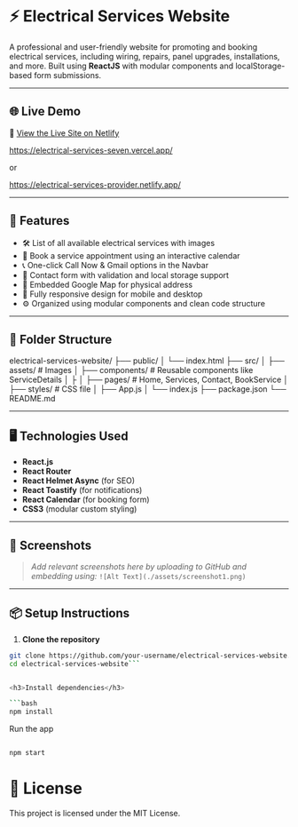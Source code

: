 # ⚡ Electrical Services Website

A professional and user-friendly website for promoting and booking electrical services, including wiring, repairs, panel upgrades, installations, and more. Built using **ReactJS** with modular components and localStorage-based form submissions.

---
## 🌐 Live Demo

🔗 [View the Live Site on Netlify](https://electrical-services-seven.vercel.app/)

https://electrical-services-seven.vercel.app/

or

https://electrical-services-provider.netlify.app/

---

## 🚀 Features

- 🛠️ List of all available electrical services with images
- 📅 Book a service appointment using an interactive calendar
- 📞 One-click Call Now & Gmail options in the Navbar
- 📩 Contact form with validation and local storage support
- 📍 Embedded Google Map for physical address
- 📱 Fully responsive design for mobile and desktop
- ⚙️ Organized using modular components and clean code structure

---



## 📁 Folder Structure

electrical-services-website/
├── public/
│ └── index.html
├── src/
│ ├── assets/ # Images
│ ├── components/ # Reusable components like ServiceDetails
│ ├
│ ├── pages/ # Home, Services, Contact, BookService
│ ├── styles/ # CSS file
│ ├── App.js
│ └── index.js
├── package.json
└── README.md



---

## 🖥️ Technologies Used

- **React.js**
- **React Router**
- **React Helmet Async** (for SEO)
- **React Toastify** (for notifications)
- **React Calendar** (for booking form)
- **CSS3** (modular custom styling)

---

## 📸 Screenshots

> _Add relevant screenshots here by uploading to GitHub and embedding using:_
> `![Alt Text](./assets/screenshot1.png)`

---

## 📦 Setup Instructions

1. **Clone the repository**

```bash
git clone https://github.com/your-username/electrical-services-website.git
cd electrical-services-website```


<h3>Install dependencies</h3>

```bash
npm install
```

Run the app

```bash

npm start
```

# 📄 License
This project is licensed under the MIT License.

